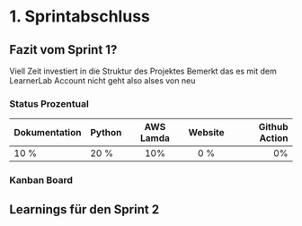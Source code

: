# 1. Sprintabschluss

## Fazit vom Sprint 1?
Viell Zeit investiert in die Struktur des Projektes
Bemerkt das es mit dem LearnerLab Account nicht geht also alses von neu
### Status Prozentual

| Dokumentation | Python | AWS Lamda | Website | Github Action |  
| - | :- | :-: | :-: | -: |  
| 10 % | 20 % | 10% | 0 % | 0% |

### Kanban Board

## Learnings für den Sprint 2



